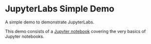 # JupyterLabs Simple Demo

A simple demo to demonstrate JupyterLabs.

This demo consists of a [Jupyter notebook](index.ipynb) covering the very basics of Jupyter notebooks.

